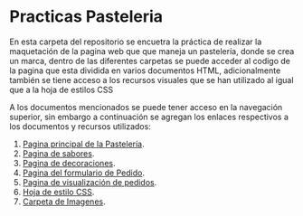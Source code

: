 # Practicas Pasteleria

En esta carpeta del repositorio se encuetra la práctica de realizar la maquetación de la pagina web que
que maneja un pastelería, donde se crea un marca, dentro de las diferentes carpetas se puede
acceder al codigo de la pagina que esta dividida en varios documentos HTML, adicionalmente también
se tiene acceso a los recursos visuales que se han utilizado al igual que a la hoja de estilos CSS

A los documentos mencionados se puede tener acceso en la navegación superior, sin embargo a continuación
se agregan los enlaces respectivos a los documentos y recursos utilizados:

1. [Pagina principal de la Pastelería](https://github.com/sjarmijos/Practicas/blob/main/pasteleria/Pasteleria.html).
2. [Pagina de sabores](https://github.com/sjarmijos/Practicas/blob/main/pasteleria/Sabores.html).
3. [Pagina de decoraciones](https://github.com/sjarmijos/Practicas/blob/main/pasteleria/decoraciones.html).
4. [Pagina del formulario de Pedido](https://github.com/sjarmijos/Practicas/blob/main/pasteleria/formularioPasteleria.html).
5. [Pagina de visualización de pedidos](https://github.com/sjarmijos/Practicas/blob/main/pasteleria/menuPastelero.html).
6. [Hoja de estilo CSS](https://github.com/sjarmijos/Practicas/blob/main/pasteleria/css/Pasteleria.css).
7. [Carpeta de Imagenes](https://github.com/sjarmijos/Practicas/tree/main/pasteleria/img/pasteleria).
